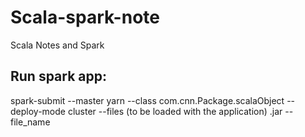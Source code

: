 # Scala-spark-note
Scala Notes and Spark
## Run spark app:
spark-submit
--master yarn
--class com.cnn.Package.scalaObject
--deploy-mode cluster
--files <local file_path> (to be loaded with the application)
<app>.jar
--file_name 
